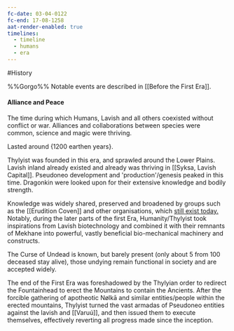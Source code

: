 ```yaml
---
fc-date: 03-04-0122
fc-end: 17-08-1258
aat-render-enabled: true
timelines:
  - timeline
  - humans
  - era
---
```

#History

%%Gorgo%% 
Notable events are described in [[Before the First Era]]. 
#### Alliance and Peace
The time during which Humans, Lavish and all others coexisted without conflict or war.
Alliances and collaborations between species were common, science and magic were thriving. 

Lasted around {1200 earthen years}. 

Thylyist was founded in this era, and sprawled around the Lower Plains. 
Lavish inland already existed and already was thriving in [[Syksa, Lavish Capital]].
	Pseudoneo development and 'production'/genesis peaked in this time. 
Dragonkin were looked upon for their extensive knowledge and bodily strength. 

Knowledge was widely shared, preserved and broadened by groups such as the [[Erudition Coven]] and other organisations, which [still exist today.](Archive%20of%20Old.md) Notably, during the later parts of the first Era, Humanity/Thylyist took inspirations from Lavish biotechnology and combined it with their remnants of Mekhane into powerful, vastly beneficial bio-mechanical machinery and constructs. 


The Curse of Undead is known, but barely present (only about 5 from 100 deceased stay alive), those undying remain functional in society and are accepted widely.  

The end of the First Era was foreshadowed by the Thylyian order to redirect the Fountainhead to erect the Mountains to contain the Ancients. 
After the forcible gathering of apotheotic Nølkā and similar entities/people within the erected mountains, Thylyist turned the vast armadas of Pseudoneo entities against the lavish and [[Varuú]], and then issued them to execute themselves, effectively reverting all progress made since the inception. 
